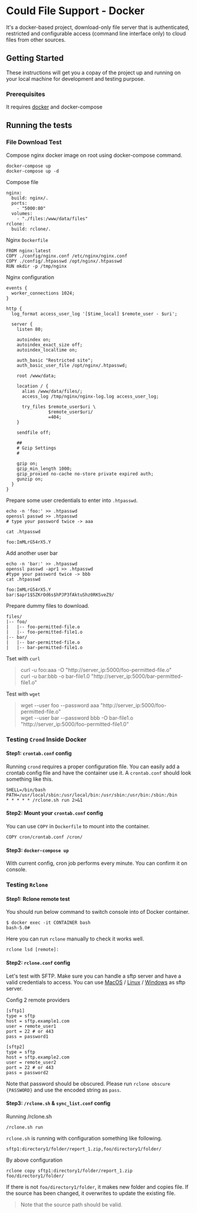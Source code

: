 # Could File Support - Docker

It's a docker-based project, download-only file server that is authenticated, restricted and configurable access (command line interface only) to cloud files from other sources.

## Getting Started

These instructions will get you a copay of the project up and running on your local machine for development and testing purpose.

### Prerequisites

It requires [docker](https://www.docker.com/products/docker-desktop) and docker-compose

## Running the tests

### File Download Test

Compose nginx docker image on root using docker-compose command.

```
docker-compose up
docker-compose up -d
```

Compose file
```
nginx:
  build: nginx/.
  ports:
    - "5000:80"
  volumes:
    - "./files:/www/data/files"
rclone:
  build: rclone/.
```

Nginx `Dockerfile`
```
FROM nginx:latest
COPY ./config/nginx.conf /etc/nginx/nginx.conf
COPY ./config/.htpasswd /opt/nginx/.htpasswd
RUN mkdir -p /tmp/nginx
```

Nginx configuration
```
events {
  worker_connections 1024;
}

http {
  log_format access_user_log '[$time_local] $remote_user - $uri';

  server {
    listen 80;

    autoindex on;
    autoindex_exact_size off;
    autoindex_localtime on;

    auth_basic "Restricted site";
    auth_basic_user_file /opt/nginx/.htpasswd;

    root /www/data;

    location / {
      alias /www/data/files/;
      access_log /tmp/nginx/nginx-log.log access_user_log;

      try_files $remote_user$uri \
                $remote_user$uri/
                =404;
    }

    sendfile off;

    ##
    # Gzip Settings
    #

    gzip on;
    gzip_min_length 1000;
    gzip_proxied no-cache no-store private expired auth;
    gunzip on;
  }
}
```

Prepare some user credentials to enter into `.htpasswd`.

```
echo -n 'foo:' >> .htpasswd
openssl passwd >> .htpasswd
# type your password twice -> aaa

cat .htpasswd
```

```
foo:ImMLrG54rX5.Y
```

Add another user bar

```
echo -n 'bar:' >> .htpasswd
openssl passwd -apr1 >> .htpasswd
#type your password twice -> bbb
cat .htpasswd
```

```
foo:ImMLrG54rX5.Y
bar:$apr1$SZKrOd6s$hPJP3fAktuShz0RKSveZ9/
```

Prepare dummy files to download.

```
files/
|-- foo/
|   |-- foo-permitted-file.o
|   |-- foo-permitted-file1.o
|-- bar/
|   |-- bar-permitted-file.o
|   |-- bar-permitted-file1.o
```

Tset with `curl`

> curl -u foo:aaa -O "http://server_ip:5000/foo-permitted-file.o"<br/>curl -u bar:bbb -o bar-file1.0 "http://server_ip:5000/bar-permitted-file1.o" 

Test with `wget`

>wget --user foo --password aaa "http://server_ip:5000/foo-permitted-file.o"<br/>wget --user bar --password bbb -O bar-file1.o "http://server_ip:5000/foo-permitted-file1.0"


### Testing `Crond` Inside Docker

#### Step1: `crontab.conf` config

Running `crond` requires a proper configuration file. You can easily add a crontab config file and have the container use it.
A `crontab.conf` should look something like this.

```
SHELL=/bin/bash
PATH=/usr/local/sbin:/usr/local/bin:/usr/sbin:/usr/bin:/sbin:/bin
* * * * * /rclone.sh run 2>&1
```

#### Step2: Mount your `crontab.conf` config

You can use `COPY` in `Dockerfile` to mount into the container.

```
COPY cron/crontab.conf /cron/
```

#### Step3: `docker-compose up`

With current config, cron job performs every minute. You can confirm it on console.

### Testing `Rclone`

#### Step1: Rclone remote test

You should run below command to switch console into of Docker container.

```
$ docker exec -it CONTAINER bash
bash-5.0#
```

Here you can run `rclone` manually to check it works well.

```
rclone lsd [remote]:
```

#### Step2: `rclone.conf` config

Let's test with SFTP. Make sure you can handle a sftp server and have a valid credentials to access. You can use [MacOS](https://chainsawonatireswing.com/2012/08/09/how-to-set-up-an-sftp-server-on-a-mac-then-enable-a-friend-to-upload-files-to-it-from-their-iphone-ipad-or-other-idevice/) / [Linux](https://linuxconfig.org/how-to-setup-sftp-server-on-ubuntu-18-04-bionic-beaver-with-vsftpd) / [Windows](https://www.windowscentral.com/how-set-and-manage-ftp-server-windows-10) as sftp server.

Config 2 remote providers

```
[sftp1]
type = sftp
host = sftp.example1.com
user = remote_user1
port = 22 # or 443
pass = password1

[sftp2]
type = sftp
host = sftp.example2.com
user = remote_user2
port = 22 # or 443
pass = password2
```

Note that password should be obscured. Please run `rclone obscure {PASSWORD}` and use the encoded string as `pass`.

#### Step3: `/rclone.sh` & `sync_list.conf` config

Running /rclone.sh
```
/rclone.sh run
```

`rclone.sh` is running with configuration something like following.

```
sftp1:directory1/folder/report_1.zip,foo/directory1/folder/
```
By above configuration
```
rclone copy sftp1:directory1/folder/report_1.zip foo/directory1/folder/
```
If there is not `foo/directory1/folder`, it makes new folder and copies file.
If the source has been changed, it overwrites to update the existing file.

> Note that the source path should be valid.
